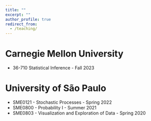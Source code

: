 ```yaml
---
title: ""
excerpt: ""
author_profile: true
redirect_from: 
  - /teaching/
---
```


Carnegie Mellon University
======
* 36-710 Statistical Inference - Fall 2023


University of São Paulo
======
* SME0121 - Stochastic Processes - Spring 2022
* SME0800 - Probability I - Summer 2021
* SME0803 - Visualization and Exploration of Data - Spring 2020